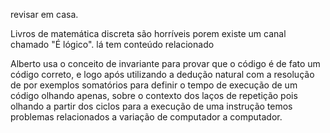 
revisar em casa.

Livros de matemática discreta são horríveis porem existe um canal chamado "É lógico".
lá tem conteúdo relacionado

Alberto usa o conceito de invariante para provar que o código é de fato um código correto, e logo após utilizando a dedução natural com a resolução de por exemplos somatórios para definir o tempo de execução de um código olhando apenas, sobre o contexto dos laços de repetição pois olhando a partir dos ciclos para a execução de uma instrução temos problemas relacionados a variação de computador a computador. 
